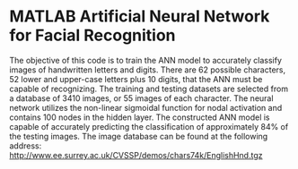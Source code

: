 # MATLAB Artificial Neural Network for Facial Recognition
The objective of this code is to train the ANN model to accurately classify images of handwritten letters and digits. There are 62 possible characters, 52 lower and upper-case letters plus 10 digits, that the ANN must be capable of recognizing. The training and testing datasets are selected from a database of 3410 images, or 55 images of each character. The neural network utilizes the non-linear sigmoidal function for nodal activation and contains 100 nodes in the hidden layer. The constructed ANN model is capable of accurately predicting the classification of approximately 84% of the testing images. The image database can be found at the following address: http://www.ee.surrey.ac.uk/CVSSP/demos/chars74k/EnglishHnd.tgz 
